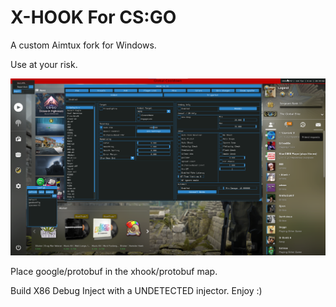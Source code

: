 # X-HOOK For CS:GO

A custom Aimtux fork for Windows.

Use at your risk.

<img src="Image/bg.png">


Place google/protobuf in the xhook/protobuf map.

Build X86 Debug Inject with a UNDETECTED injector. Enjoy :)
